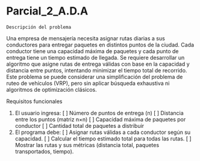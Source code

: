 # Parcial_2_A.D.A

    Descripción del problema 
Una empresa de mensajería necesita asignar rutas diarias a sus conductores para entregar paquetes en distintos puntos de la ciudad. Cada conductor tiene una capacidad máxima de paquetes y cada punto de entrega tiene un tiempo estimado de llegada. Se requiere desarrollar un algoritmo que asigne rutas de entrega válidas con base en la capacidad y distancia entre puntos, intentando minimizar el tiempo total de recorrido. Este problema se puede considerar una simplificación del problema de ruteo de vehículos (VRP), pero sin aplicar búsqueda exhaustiva ni algoritmos de optimización clásicos. 

Requisitos funcionales 
 1. El usuario ingresa: 
    [ ] Número de puntos de entrega (n) 
    [ ] Distancia entre los puntos (matriz n×n) 
    [ ] Capacidad máxima de paquetes por conductor 
    [ ] Cantidad total de paquetes a distribuir 
 2. El programa debe: 
    [ ] Asignar rutas válidas a cada conductor según su capacidad. 
    [ ] Calcular el tiempo estimado total para todas las rutas. 
    [ ] Mostrar las rutas y sus métricas (distancia total, paquetes transportados, tiempo). 